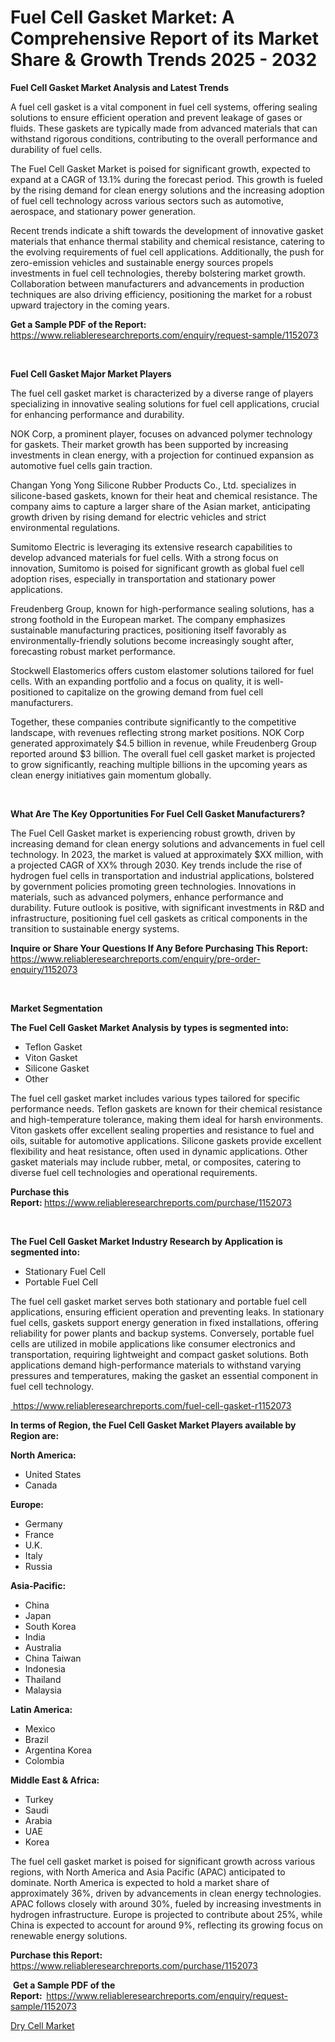 <p><h1>Fuel Cell Gasket Market: A Comprehensive Report of its Market Share & Growth Trends 2025 - 2032</h1></p><p><strong>Fuel Cell Gasket Market Analysis and Latest Trends</strong></p>
<p><p>A fuel cell gasket is a vital component in fuel cell systems, offering sealing solutions to ensure efficient operation and prevent leakage of gases or fluids. These gaskets are typically made from advanced materials that can withstand rigorous conditions, contributing to the overall performance and durability of fuel cells.</p><p>The Fuel Cell Gasket Market is poised for significant growth, expected to expand at a CAGR of 13.1% during the forecast period. This growth is fueled by the rising demand for clean energy solutions and the increasing adoption of fuel cell technology across various sectors such as automotive, aerospace, and stationary power generation. </p><p>Recent trends indicate a shift towards the development of innovative gasket materials that enhance thermal stability and chemical resistance, catering to the evolving requirements of fuel cell applications. Additionally, the push for zero-emission vehicles and sustainable energy sources propels investments in fuel cell technologies, thereby bolstering market growth. Collaboration between manufacturers and advancements in production techniques are also driving efficiency, positioning the market for a robust upward trajectory in the coming years.</p></p>
<p><strong>Get a Sample PDF of the Report:&nbsp;</strong> <a href="https://www.reliableresearchreports.com/enquiry/request-sample/1152073?utm_campaign=2652&utm_medium=2&utm_source=Github&utm_content=ia&utm_term=07042025&utm_id=fuel-cell-gasket">https://www.reliableresearchreports.com/enquiry/request-sample/1152073</a></p>
<p>&nbsp;</p>
<p><strong>Fuel Cell Gasket Major Market Players</strong></p>
<p><p>The fuel cell gasket market is characterized by a diverse range of players specializing in innovative sealing solutions for fuel cell applications, crucial for enhancing performance and durability.</p><p>NOK Corp, a prominent player, focuses on advanced polymer technology for gaskets. Their market growth has been supported by increasing investments in clean energy, with a projection for continued expansion as automotive fuel cells gain traction.</p><p>Changan Yong Yong Silicone Rubber Products Co., Ltd. specializes in silicone-based gaskets, known for their heat and chemical resistance. The company aims to capture a larger share of the Asian market, anticipating growth driven by rising demand for electric vehicles and strict environmental regulations.</p><p>Sumitomo Electric is leveraging its extensive research capabilities to develop advanced materials for fuel cells. With a strong focus on innovation, Sumitomo is poised for significant growth as global fuel cell adoption rises, especially in transportation and stationary power applications.</p><p>Freudenberg Group, known for high-performance sealing solutions, has a strong foothold in the European market. The company emphasizes sustainable manufacturing practices, positioning itself favorably as environmentally-friendly solutions become increasingly sought after, forecasting robust market performance.</p><p>Stockwell Elastomerics offers custom elastomer solutions tailored for fuel cells. With an expanding portfolio and a focus on quality, it is well-positioned to capitalize on the growing demand from fuel cell manufacturers.</p><p>Together, these companies contribute significantly to the competitive landscape, with revenues reflecting strong market positions. NOK Corp generated approximately $4.5 billion in revenue, while Freudenberg Group reported around $3 billion. The overall fuel cell gasket market is projected to grow significantly, reaching multiple billions in the upcoming years as clean energy initiatives gain momentum globally.</p></p>
<p>&nbsp;</p>
<p><strong>What Are The Key Opportunities For Fuel Cell Gasket Manufacturers?</strong></p>
<p><p>The Fuel Cell Gasket market is experiencing robust growth, driven by increasing demand for clean energy solutions and advancements in fuel cell technology. In 2023, the market is valued at approximately $XX million, with a projected CAGR of XX% through 2030. Key trends include the rise of hydrogen fuel cells in transportation and industrial applications, bolstered by government policies promoting green technologies. Innovations in materials, such as advanced polymers, enhance performance and durability. Future outlook is positive, with significant investments in R&D and infrastructure, positioning fuel cell gaskets as critical components in the transition to sustainable energy systems.</p></p>
<p><strong>Inquire or Share Your Questions If Any Before Purchasing This Report:</strong> <a href="https://www.reliableresearchreports.com/enquiry/pre-order-enquiry/1152073?utm_campaign=2652&utm_medium=2&utm_source=Github&utm_content=ia&utm_term=07042025&utm_id=fuel-cell-gasket">https://www.reliableresearchreports.com/enquiry/pre-order-enquiry/1152073</a></p>
<p>&nbsp;</p>
<p><strong>Market Segmentation</strong></p>
<p><strong>The Fuel Cell Gasket Market Analysis by types is segmented into:</strong></p>
<p><ul><li>Teflon Gasket</li><li>Viton Gasket</li><li>Silicone Gasket</li><li>Other</li></ul></p>
<p><p>The fuel cell gasket market includes various types tailored for specific performance needs. Teflon gaskets are known for their chemical resistance and high-temperature tolerance, making them ideal for harsh environments. Viton gaskets offer excellent sealing properties and resistance to fuel and oils, suitable for automotive applications. Silicone gaskets provide excellent flexibility and heat resistance, often used in dynamic applications. Other gasket materials may include rubber, metal, or composites, catering to diverse fuel cell technologies and operational requirements.</p></p>
<p><strong>Purchase this Report:&nbsp;</strong><a href="https://www.reliableresearchreports.com/purchase/1152073?utm_campaign=2652&utm_medium=2&utm_source=Github&utm_content=ia&utm_term=07042025&utm_id=fuel-cell-gasket">https://www.reliableresearchreports.com/purchase/1152073</a></p>
<p>&nbsp;</p>
<p><strong>The Fuel Cell Gasket Market Industry Research by Application is segmented into:</strong></p>
<p><ul><li>Stationary Fuel Cell</li><li>Portable Fuel Cell</li></ul></p>
<p><p>The fuel cell gasket market serves both stationary and portable fuel cell applications, ensuring efficient operation and preventing leaks. In stationary fuel cells, gaskets support energy generation in fixed installations, offering reliability for power plants and backup systems. Conversely, portable fuel cells are utilized in mobile applications like consumer electronics and transportation, requiring lightweight and compact gasket solutions. Both applications demand high-performance materials to withstand varying pressures and temperatures, making the gasket an essential component in fuel cell technology.</p></p>
<p><a href="https://www.reliableresearchreports.com/fuel-cell-gasket-r1152073?utm_campaign=2652&utm_medium=2&utm_source=Github&utm_content=ia&utm_term=07042025&utm_id=fuel-cell-gasket">&nbsp;https://www.reliableresearchreports.com/fuel-cell-gasket-r1152073</a></p>
<p><strong>In terms of Region, the Fuel Cell Gasket Market Players available by Region are:</strong></p>
<p>
    <p> <strong> North America: </strong>
        <ul>
            <li>United States</li>
            <li>Canada</li>
        </ul>
        </p> 
    <p> <strong> Europe: </strong>
        <ul>
            <li>Germany</li>
            <li>France</li>
            <li>U.K.</li>
            <li>Italy</li>
            <li>Russia</li>
        </ul>
        </p> 
    <p> <strong> Asia-Pacific: </strong>
        <ul>
            <li>China</li>
            <li>Japan</li>
            <li>South Korea</li>
            <li>India</li>
            <li>Australia</li>
            <li>China Taiwan</li>
            <li>Indonesia</li>
            <li>Thailand</li>
            <li>Malaysia</li>
        </ul>
        </p> 
    <p> <strong> Latin America: </strong>
        <ul>
            <li>Mexico</li>
            <li>Brazil</li>
            <li>Argentina Korea</li>
            <li>Colombia</li>
        </ul>
        </p> 
    <p> <strong> Middle East & Africa: </strong>
        <ul>
            <li>Turkey</li>
            <li>Saudi</li>
            <li>Arabia</li>
            <li>UAE</li>
            <li>Korea</li>
        </ul>
    </p>
    </p>
<p><p>The fuel cell gasket market is poised for significant growth across various regions, with North America and Asia Pacific (APAC) anticipated to dominate. North America is expected to hold a market share of approximately 36%, driven by advancements in clean energy technologies. APAC follows closely with around 30%, fueled by increasing investments in hydrogen infrastructure. Europe is projected to contribute about 25%, while China is expected to account for around 9%, reflecting its growing focus on renewable energy solutions.</p></p>
<p><strong>Purchase this Report: </strong><a href="https://www.reliableresearchreports.com/purchase/1152073?utm_campaign=2652&utm_medium=2&utm_source=Github&utm_content=ia&utm_term=07042025&utm_id=fuel-cell-gasket">https://www.reliableresearchreports.com/purchase/1152073</a></p>
<p>&nbsp;<strong>Get a Sample PDF of the Report:&nbsp;&nbsp;</strong><a href="https://www.reliableresearchreports.com/enquiry/request-sample/1152073?utm_campaign=2652&utm_medium=2&utm_source=Github&utm_content=ia&utm_term=07042025&utm_id=fuel-cell-gasket">https://www.reliableresearchreports.com/enquiry/request-sample/1152073</a></p>
<p><strong></strong></p>
<p><p><a href="https://github.com/oliveroste6/Market-Research-Report-List-1/blob/main/dry-cell-market.md?utm_campaign=2652&utm_medium=2&utm_source=Github&utm_content=ia&utm_term=07042025&utm_id=fuel-cell-gasket">Dry Cell Market</a></p></p>